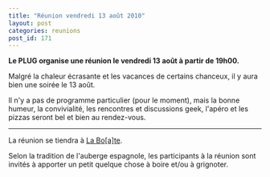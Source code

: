 ```yaml
---
title: "Réunion vendredi 13 août 2010"
layout: post
categories: reunions
post_id: 171
---
```

**Le PLUG organise une réunion le vendredi 13 août à partir de 19h00.**

Malgré la chaleur écrasante et les vacances de certains chanceux, il y aura bien une soirée le 13 août.

Il n'y a pas de programme particulier (pour le moment), mais la bonne humeur, la convivialité, les rencontres et discussions geek, l'apéro et les pizzas seront bel et bien au rendez-vous.

----
La réunion se tiendra à [La Bo\[a\]te](http://laboate.com/).

Selon la tradition de l'auberge espagnole, les participants à la réunion sont invités à apporter un petit quelque chose à boire et/ou à grignoter.